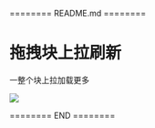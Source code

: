 ======== README.md ========

# 拖拽块上拉刷新

一整个块上拉加载更多

![](https://yuhepicgo.oss-cn-beijing.aliyuncs.com/20250716113849783.png)

======== END ========
